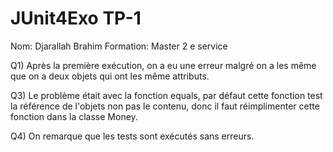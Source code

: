 # JUnit4Exo TP-1
Nom: Djarallah Brahim
Formation: Master 2 e service

Q1) Après la première exécution, on a eu une erreur malgré on a les même que on a deux objets qui ont les même attributs.

Q3) Le problème était avec la fonction equals, par défaut cette fonction test la référence de l'objets non pas le contenu, donc il faut réimplimenter cette fonction dans la classe Money.

Q4) On remarque que les tests sont exécutés sans erreurs.

